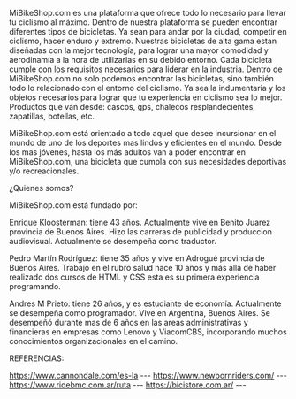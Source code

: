 MiBikeShop.com es una plataforma que ofrece todo lo necesario para llevar tu ciclismo al máximo. Dentro de nuestra plataforma se pueden encontrar diferentes tipos de bicicletas.
Ya sean para andar por la ciudad, competir en ciclismo, hacer enduro y extremo. Nuestras bicicletas de alta gama estan diseñadas con la mejor tecnología, para lograr una mayor 
comodidad y aerodinamía a la hora de utilizarlas en su debido entorno. Cada bicicleta cumple con los requisitos necesarios para liderar en la industria.
Dentro de MiBikeShop.com no solo podemos encontrar las bicicletas, sino también todo lo relacionado con el entorno del ciclismo. Ya sea la indumentaria y los objetos necesarios
para lograr que tu experiencia en ciclismo sea lo mejor. Productos que van desde: cascos, gps, chalecos resplandecientes, zapatillas, botellas, etc.

MiBikeShop.com está orientado a todo aquel que desee incursionar en el mundo de uno de los deportes mas lindos y eficientes en el mundo. Desde los mas jóvenes, hasta los más 
adultos van a poder encontrar en MiBikeShop.com, una bicicleta que cumpla con sus necesidades deportivas y/o recreacionales.


¿Quienes somos?

MiBikeShop.com está fundado por:

Enrique Kloosterman: tiene 43 años. Actualmente vive en Benito Juarez provincia de Buenos Aires.
Hizo las carreras de publicidad y produccion audiovisual. Actualmente se desempeña como traductor.

Pedro Martín Rodríguez: tiene 35 años y vive en Adrogué provincia de Buenos Aires.
Trabajó en el rubro salud hace 10 años y más allá de haber realizado dos cursos de HTML y CSS esta es su primera experiencia programando.

Andres M Prieto: tiene 26 años, y es estudiante de economía. Actualmente se desempeña como programador. Vive en Argentina, Buenos Aires. Se desempeñó durante mas de 6 años en las areas administrativas y financieras en empresas como Lenovo y ViacomCBS, incorporando muchos conocimientos organizacionales en el camino. 


REFERENCIAS:

https://www.cannondale.com/es-la  ---
https://www.newbornriders.com/    ---
https://www.ridebmc.com.ar/ruta   ---
https://bicistore.com.ar/   ---

